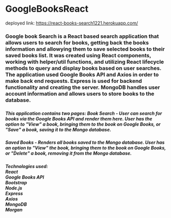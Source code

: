 # GoogleBooksReact

deployed link: https://react-books-search1221.herokuapp.com/

<h3>Google book Search is a React based search application that allows users to search for books, getting back the books information and allowying them to save selected books to their saved books list. It was created using React components, working with helper/util functions, and utilizing React lifecycle methods to query and display books based on user searches. The application used Google Books API and Axios in order to make back end requests. Express is used for backend functionality and creating the server. MongoDB handles user account information and allows users to store books to the database.<h3>

<h5>This application contains two pages:
Book Search - User can search for books via the Google Books API and render them here. User has the option to "View" a book, bringing them to the book on Google Books, or "Save" a book, saving it to the Mongo database.<h5>

<h5>Saved Books - Renders all books saved to the Mongo database. User has an option to "View" the book, bringing them to the book on Google Books, or "Delete" a book, removing it from the Mongo database.<h5>

<h5>Technologies used:<br>
React<br>
Google Books API<br>
Bootstrap<br>
Node.js<br>
Express<br>
Axios<br>
MongoDB<br>
Morgan<br><h5>
